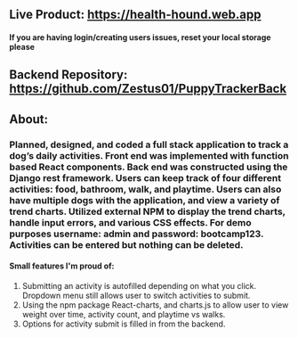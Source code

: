 ## Live Product: https://health-hound.web.app
#### If you are having login/creating users issues, reset your local storage please 

## Backend Repository: https://github.com/Zestus01/PuppyTrackerBack

## About:
### Planned, designed, and coded a full stack application to track a dog’s daily activities. Front end was implemented with function based React components. Back end was constructed using the Django rest framework. Users can keep track of four different activities: food, bathroom, walk, and playtime. Users can also have multiple dogs with the application, and view a variety of trend charts. Utilized external NPM to display the trend charts, handle input errors, and various CSS effects. For demo purposes username: admin and password: bootcamp123. Activities can be entered but nothing can be deleted.

#### Small features I'm proud of: 
1. Submitting an activity is autofilled depending on what you click. Dropdown menu still allows user to switch activities to submit.
2. Using the npm package React-charts, and charts.js to allow user to view weight over time, activity count, and playtime vs walks. 
3. Options for activity submit is filled in from the backend. 
